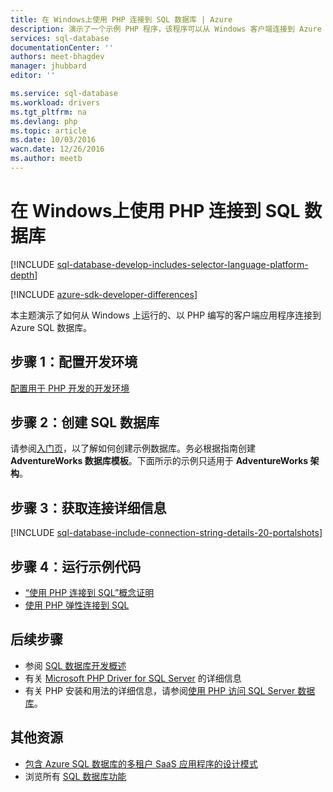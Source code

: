 ```yaml
---
title: 在 Windows上使用 PHP 连接到 SQL 数据库 | Azure
description: 演示了一个示例 PHP 程序，该程序可以从 Windows 客户端连接到 Azure SQL 数据库，并与客户端所需的软件组件建立链接。
services: sql-database
documentationCenter: ''
authors: meet-bhagdev
manager: jhubbard
editor: ''

ms.service: sql-database
ms.workload: drivers
ms.tgt_pltfrm: na
ms.devlang: php
ms.topic: article
ms.date: 10/03/2016
wacn.date: 12/26/2016
ms.author: meetb
---
```


# 在 Windows上使用 PHP 连接到 SQL 数据库

[!INCLUDE [sql-database-develop-includes-selector-language-platform-depth](../../includes/sql-database-develop-includes-selector-language-platform-depth.md)]

[!INCLUDE [azure-sdk-developer-differences](../../includes/azure-sdk-developer-differences.md)]

本主题演示了如何从 Windows 上运行的、以 PHP 编写的客户端应用程序连接到 Azure SQL 数据库。

## 步骤 1：配置开发环境

[配置用于 PHP 开发的开发环境](https://msdn.microsoft.com/zh-cn/library/mt720663.aspx)

## 步骤 2：创建 SQL 数据库

请参阅[入门页](./sql-database-get-started.md)，以了解如何创建示例数据库。务必根据指南创建 **AdventureWorks 数据库模板**。下面所示的示例只适用于 **AdventureWorks 架构**。

## 步骤 3：获取连接详细信息

[!INCLUDE [sql-database-include-connection-string-details-20-portalshots](../../includes/sql-database-include-connection-string-details-20-portalshots.md)]

## 步骤 4：运行示例代码

* [“使用 PHP 连接到 SQL”概念证明](https://msdn.microsoft.com/zh-cn/library/mt720665.aspx)
* [使用 PHP 弹性连接到 SQL](https://msdn.microsoft.com/zh-cn/library/mt720667.aspx)

## 后续步骤

* 参阅 [SQL 数据库开发概述](./sql-database-develop-overview.md)
* 有关 [Microsoft PHP Driver for SQL Server](https://msdn.microsoft.com/zh-cn/library/dn865013.aspx) 的详细信息
* 有关 PHP 安装和用法的详细信息，请参阅[使用 PHP 访问 SQL Server 数据库](http://social.technet.microsoft.com/wiki/contents/articles/1258.accessing-sql-server-databases-from-php.aspx)。

## 其他资源 

* [包含 Azure SQL 数据库的多租户 SaaS 应用程序的设计模式](./sql-database-design-patterns-multi-tenancy-saas-applications.md)
* 浏览所有 [SQL 数据库功能](https://www.azure.cn/home/features/sql-database/)

<!---HONumber=Mooncake_Quality_Review_1215_2016-->